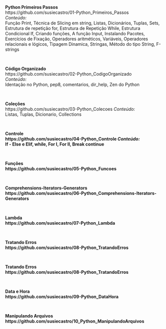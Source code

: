 <p><b>Python Primeiros Passos</b><br>
https://github.com/susiecastro/01-Python_Primeiros_Passos<Br>
<i>Conteúdo:<br></i>
Função Print, Técnica de Slicing em string, Listas, Dicionários, Tuplas, Sets, Estrutura de repetição for, Estrutura de Repetição While, Estrutura Condicional If, Criando funções, A função Input, Instalando Pacotes, Exercícios de Fixação, Operadores aritméticos, Variáveis, Operadores relacionais e lógicos, Tipagem Dinamica, Stringas, Método do tipo String, F-strings
</p>
<br>
<p><b>Código Organizado</b><br>
https://github.com/susiecastro/02-Python_CodigoOrganizado<br>
<i>Conteúdo:<br></i>
Identação no Python, pep8, comentarios, dir_help, Zen do Python
</p>
<br>
<p><b>Coleções</b><br>
https://github.com/susiecastro/03-Python_Colecoes
<i>Conteúdo:<br></i>
Listas, Tuplas, Dicionario, Collections
</p>
<br>
<p><b>Controle<b></b><br>
https://github.com/susiecastro/04-Python_Controle
<i>Conteúdo:<br></i>
If - Else e Elif, while, For I, For II, Break continue
</p>
<br>
<p><b>Funções<b><br>
https://github.com/susiecastro/05-Python_Funcoes
</p>
<br>
<p><b>Comprehensions-Iterators-Generators<b><br>
https://github.com/susiecastro/06-Python_Comprehensions-Iterators-Generators
</p>
<br>
<p><b>Lambda<b><br>
https://github.com/susiecastro/07-Python_Lambda
</p>
<br>
<p><b>Tratando Erros<b><br>
https://github.com/susiecastro/08-Python_TratandoErros
</p>
<br>
<p><b>Tratando Erros<b><br>
https://github.com/susiecastro/08-Python_TratandoErros
</p>
<br>
<p><b>Data e Hora<b><br>
https://github.com/susiecastro/09-Python_DataHora
</p>
<br>
<p><b>Manipulando Arquivos<b><br>
https://github.com/susiecastro/10_Python_ManipulandoArquivos
</p>

